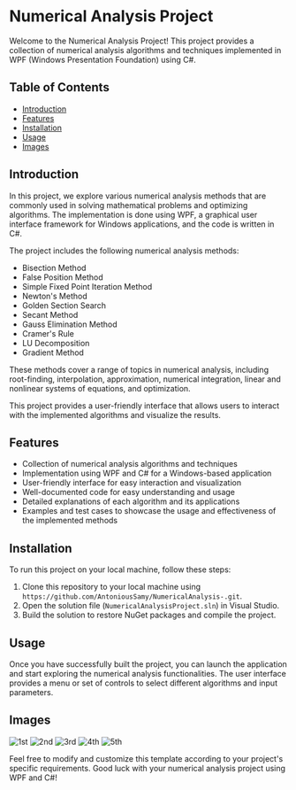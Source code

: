 # Numerical Analysis Project

Welcome to the Numerical Analysis Project! This project provides a collection of numerical analysis algorithms and techniques implemented in WPF (Windows Presentation Foundation) using C#.

## Table of Contents

- [Introduction](#introduction)
- [Features](#features)
- [Installation](#installation)
- [Usage](#usage)
- [Images](#images)

## Introduction

In this project, we explore various numerical analysis methods that are commonly used in solving mathematical problems and optimizing algorithms. The implementation is done using WPF, a graphical user interface framework for Windows applications, and the code is written in C#.

The project includes the following numerical analysis methods:

- Bisection Method
- False Position Method
- Simple Fixed Point Iteration Method
- Newton's Method
- Golden Section Search
- Secant Method
- Gauss Elimination Method
- Cramer's Rule
- LU Decomposition
- Gradient Method

These methods cover a range of topics in numerical analysis, including root-finding, interpolation, approximation, numerical integration, linear and nonlinear systems of equations, and optimization.

This project provides a user-friendly interface that allows users to interact with the implemented algorithms and visualize the results.

## Features

- Collection of numerical analysis algorithms and techniques
- Implementation using WPF and C# for a Windows-based application
- User-friendly interface for easy interaction and visualization
- Well-documented code for easy understanding and usage
- Detailed explanations of each algorithm and its applications
- Examples and test cases to showcase the usage and effectiveness of the implemented methods

## Installation

To run this project on your local machine, follow these steps:

1. Clone this repository to your local machine using `https://github.com/AntoniousSamy/NumericalAnalysis-.git`.
2. Open the solution file (`NumericalAnalysisProject.sln`) in Visual Studio.
3. Build the solution to restore NuGet packages and compile the project.

## Usage

Once you have successfully built the project, you can launch the application and start exploring the numerical analysis functionalities. The user interface provides a menu or set of controls to select different algorithms and input parameters.

## Images
![1st](https://github.com/AntoniousSamy/NumericalAnalysis-/assets/127224965/57405592-ac6c-4c65-acbd-58d27c4c8e21)
![2nd](https://github.com/AntoniousSamy/NumericalAnalysis-/assets/127224965/4cad5fe6-d8ad-4168-83a7-9e617a3aaf17)
![3rd](https://github.com/AntoniousSamy/NumericalAnalysis-/assets/127224965/0019150a-ed7b-4a55-b9b9-1a3e15ff098b)
![4th](https://github.com/AntoniousSamy/NumericalAnalysis-/assets/127224965/08d1913d-fe2f-47a9-bb9e-4f5acceaa237)
![5th](https://github.com/AntoniousSamy/NumericalAnalysis-/assets/127224965/242b9b35-6e76-4f71-8221-c9c317a0590d)


Feel free to modify and customize this template according to your project's specific requirements. Good luck with your numerical analysis project using WPF and C#!
